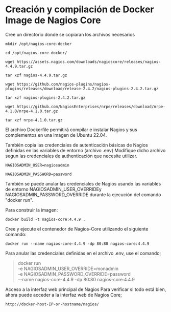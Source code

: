 # Creación y compilación de Docker Image de Nagios Core

Cree un directorio donde se copiaran los archivos necesarios

`mkdir /opt/nagios-core-docker`

`cd /opt/nagios-core-docker/`

`wget https://assets.nagios.com/downloads/nagioscore/releases/nagios-4.4.9.tar.gz`

`tar xzf nagios-4.4.9.tar.gz`

`wget https://github.com/nagios-plugins/nagios-plugins/releases/download/release-2.4.2/nagios-plugins-2.4.2.tar.gz`

`tar xzf nagios-plugins-2.4.2.tar.gz`

`wget https://github.com/NagiosEnterprises/nrpe/releases/download/nrpe-4.1.0/nrpe-4.1.0.tar.gz`

`tar xzf nrpe-4.1.0.tar.gz`


El archivo Dockerfile permitirá compilar e instalar Nagios y sus complementos en una imagen de Ubuntu 22.04.

También copia las credenciales de autenticación básicas de Nagios definidas en las variables de entorno (archivo .env)
Modifique dicho archivo segun las credenciales de authenticación que necesite utilizar.

`NAGIOSADMIN_USER=nagiosadmin`

`NAGIOSADMIN_PASSWORD=password`

También se puede anular las credenciales de Nagios usando las variables de entorno NAGIOSADMIN_USER_OVERRIDEy NAGIOSADMIN_PASSWORD_OVERRIDE durante la ejecución del comando "docker run".

Para construir la imagen:

`docker build -t nagios-core:4.4.9 .`

Cree y ejecute el contenedor de Nagios-Core utilizando el siguiente comando:

`docker run --name nagios-core-4.4.9 -dp 80:80 nagios-core:4.4.9`

Para anular las credenciales definidas en el archivo .env, use el comando;

> docker run \
> -e NAGIOSADMIN_USER_OVERRIDE=monadmin \
> -e NAGIOSADMIN_PASSWORD_OVERRIDE=password \
> --name nagios-core-4.4.9 -dp 80:80 nagios-core:4.4.9

Acceso a la interfaz web principal de Nagios
Para verificar si todo está bien, ahora puede acceder a la interfaz web de Nagios Core;

`http://docker-host-IP-or-hostname/nagios/`

